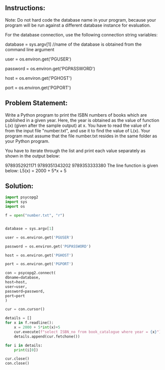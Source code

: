 
## Instructions:
Note: Do not hard code the database name in your program, because your program will be run against a different database instance for evaluation. 


For the database connection, use the following connection string variables:



database = sys.argv[1]	//name of the database is obtained from the command line argument

user = os.environ.get('PGUSER') 

password = os.environ.get('PGPASSWORD') 

host = os.environ.get('PGHOST')

port = os.environ.get('PGPORT')

## Problem Statement:
Write a Python program to print the ISBN numbers of books which are published in a given year. Here, the year is obtained as the value of function L(x) (given after the sample output) at x. You have to read the value of x from the input file "number.txt", and use it to find the value of L(x). Your program must assume that the file number.txt resides in the same folder as your Python program.


You have to iterate through the list and print each value separately as shown in the output below: 

9789352921171
9789351343202
9789353333380
The line function is given below:
L5(x) = 2000 + 5*x + 5


## Solution:
```python
import psycopg2
import sys
import os

f = open("number.txt", "r")


database = sys.argv[1]

user = os.environ.get('PGUSER') 

password = os.environ.get('PGPASSWORD') 

host = os.environ.get('PGHOST')

port = os.environ.get('PGPORT')

con = psycopg2.connect(
dbname=database,
host=host,
user=user,
password=password,
port=port
)

cur = con.cursor()

details = []
for x in f.readline():
    x = 2000 + 5*int(x)+5
    cur.execute(f"select ISBN_no from book_catalogue where year = {x}")
    details.append(cur.fetchone())

for i in details:
    print(i[0])

cur.close()
con.close()
```
